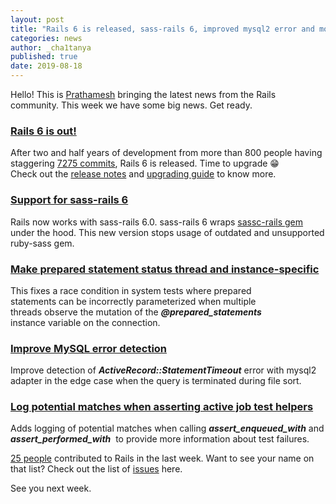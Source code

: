 ```yaml
---
layout: post
title: "Rails 6 is released, sass-rails 6, improved mysql2 error and more"
categories: news
author: _cha1tanya
published: true
date: 2019-08-18
---
```


Hello! This is [Prathamesh](https://twitter.com/_cha1tanya) bringing the latest news from the Rails community. This week we have some big news. Get ready.

### [Rails 6 is out!](https://rubyonrails.org/2019/8/15/Rails-6-0-final-release)

After two and half years of development from more than 800 people having staggering [7275 commits](https://contributors.rubyonrails.org/releases/6-0-0/commits), Rails 6 is released. Time to upgrade 😁  
Check out the [release notes](https://guides.rubyonrails.org/6_0_release_notes.html) and [upgrading guide](https://guides.rubyonrails.org/upgrading_ruby_on_rails.html) to know more.

### [Support for sass-rails 6 ](https://github.com/rails/rails/commit/1953e0e1ace0a1790e8fe5ee0bca159637d67f61)

Rails now works with sass-rails 6.0. sass-rails 6 wraps [sassc-rails gem](https://github.com/rails/sass-rails/pull/424) under the hood. This new version stops usage of outdated and unsupported ruby-sass gem.

### [Make prepared statement status thread and instance-specific](https://github.com/rails/rails/pull/36949)

This fixes a race condition in system tests where prepared  
statements can be incorrectly parameterized when multiple  
threads observe the mutation of the **_@prepared\_statements_**  
instance variable on the connection.

### [Improve MySQL error detection](https://github.com/rails/rails/pull/36932)

Improve detection of **_ActiveRecord::StatementTimeout_** error with mysql2 adapter in the edge case when the query is terminated during file sort.

### [Log potential matches when asserting active job test helpers](https://github.com/rails/rails/pull/36920)

Adds logging of potential matches when calling **_assert\_enqueued\_with_** and **_assert\_performed\_with_** &nbsp;to provide more information about test failures.

[25 people](https://contributors.rubyonrails.org/contributors/in-time-window/20190810-20190817) contributed to Rails in the last week. Want to see your name on that list? Check out the list of [issues](https://github.com/rails/rails/issues) here.  
  
See you next week.
